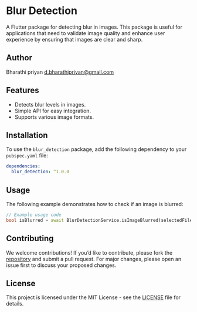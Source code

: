 # Blur Detection

  A Flutter package for detecting blur in images. This package is useful for applications that need to validate image quality and enhance user experience by ensuring that images are clear and sharp.

## Author

Bharathi priyan <d.bharathipriyan@gmail.com>

## Features

- Detects blur levels in images.
- Simple API for easy integration.
- Supports various image formats.

## Installation

  To use the `blur_detection` package, add the following dependency to your `pubspec.yaml` file:

```yaml
dependencies:
  blur_detection: ^1.0.0
```  

## Usage

  The following example demonstrates how to check if an image is blurred:
```dart
// Example usage code
bool isBlurred = await BlurDetectionService.isImageBlurred(selectedFile);
```

## Contributing

  We welcome contributions! If you’d like to contribute, please fork the [repository](https://github.com/d-bharathipriyan/blur_detection) and submit a pull request. For major changes, please open an issue first to discuss your proposed changes.

## License

  This project is licensed under the MIT License - see the [LICENSE](https://github.com/d-bharathipriyan/blur_detection/blob/master/LICENSE) file for details.